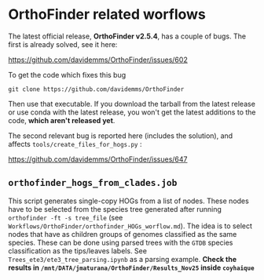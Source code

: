 # OrthoFinder related worflows

The latest official release, **OrthoFinder v2.5.4**, has a couple of bugs. The first is already solved, see it here:

<https://github.com/davidemms/OrthoFinder/issues/602>

To get the code which fixes this bug

```
git clone https://github.com/davidemms/OrthoFinder
```

Then use that executable. If you download the tarball from the latest release or use conda with the latest release, you won't get the latest additions to the code, **which aren't released yet**.


The second relevant bug is reported here (includes the solution), and affects `tools/create_files_for_hogs.py` :

<https://github.com/davidemms/OrthoFinder/issues/647>

## `orthofinder_hogs_from_clades.job`

This script generates single-copy HOGs from a list of nodes. These nodes
have to be selected from the species tree generated after running `orthofinder -ft -s tree_file` (see `Workflows/OrthoFinder/orthofinder_HOGs_worflow.md`). The idea is to select nodes that have as children groups of genomes classified as the same species.
These can be done using parsed trees with the `GTDB` species classification as the tips/leaves labels. See `Trees_ete3/ete3_tree_parsing.ipynb` as a parsing example.
**Check the results in  `/mnt/DATA/jmaturana/OrthoFinder/Results_Nov25` inside `coyhaique`**